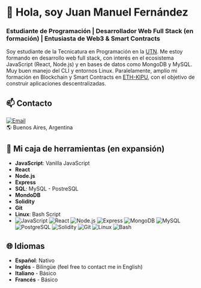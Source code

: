 # 👋 Hola, soy Juan Manuel Fernández
### Estudiante de Programación | Desarrollador Web Full Stack (en formación) | Entusiasta de Web3 & Smart Contracts

Soy estudiante de la Tecnicatura en Programación en la [UTN](https://utn.edu.ar/es/). Me estoy formando en desarrollo web full stack, con interés en el ecosistema JavaScript (React, Node.js) y en bases de datos como MongoDB y MySQL. Muy buen manejo del CLI y entornos Linux. Paralelamente, amplío mi formación en Blockchain y Smart Contracts en [ETH-KIPU](https://www.ethkipu.org/es), con el objetivo de construir aplicaciones descentralizadas.

## 📫 Contacto  

[![Email](https://img.shields.io/badge/Email-juanmanuel.fc%40gmail.com-red?logo=gmail&logoColor=white)](mailto:juanmanuel.fc@gmail.com)  
🌎 Buenos Aires, Argentina  

## 🚀 Mi caja de herramientas (en expansión)

- **JavaScript**: Vanilla JavaScript
- **React** 
- **Node.js** 
- **Express**  
- **SQL**: MySQL - PostreSQL 
- **MondoDB**
- **Solidity** 
- **Git** 
- **Linux**: Bash Script 
-  ![JavaScript](https://img.shields.io/badge/JavaScript-F7DF1E?logo=javascript&logoColor=black) ![React](https://img.shields.io/badge/React-20232A?logo=react&logoColor=61DAFB) ![Node.js](https://img.shields.io/badge/Node.js-339933?logo=node.js&logoColor=white) ![Express](https://img.shields.io/badge/Express-000000?logo=express&logoColor=white) ![MongoDB](https://img.shields.io/badge/MongoDB-47A248?logo=mongodb&logoColor=white) ![MySQL](https://img.shields.io/badge/MySQL-4479A1?logo=mysql&logoColor=white) ![PostgreSQL](https://img.shields.io/badge/PostgreSQL-336791?logo=postgresql&logoColor=white)
 ![Solidity](https://img.shields.io/badge/Solidity-363636?logo=solidity&logoColor=white) ![Git](https://img.shields.io/badge/Git-F05032?logo=git&logoColor=white) ![Linux](https://img.shields.io/badge/Linux-FCC624?logo=linux&logoColor=black) ![Bash](https://img.shields.io/badge/Bash-4EAA25?logo=gnu-bash&logoColor=white)      

## 🌐 Idiomas

- **Español**: Nativo
- **Inglés** - Bilingüe (feel free to contact me in English)
- **Italiano** - Básico
- **Francés** - Básico
